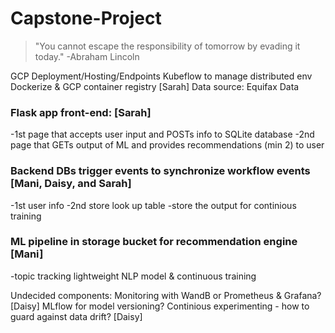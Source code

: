 # Capstone-Project
> "You cannot escape the responsibility of tomorrow by evading it today." -Abraham Lincoln

GCP Deployment/Hosting/Endpoints
Kubeflow to manage distributed env 
Dockerize & GCP container registry [Sarah]
Data source: Equifax Data

### Flask app front-end: [Sarah]
   -1st page that accepts user input and POSTs info to SQLite database 
   -2nd page that GETs output of ML and provides recommendations (min 2) to user

### Backend DBs trigger events to synchronize workflow events [Mani, Daisy, and Sarah]
   -1st user info
   -2nd store look up table 
   -store the output for continious training

### ML pipeline in storage bucket for recommendation engine [Mani]
   -topic tracking lightweight NLP model & continuous training
   

Undecided components:
Monitoring with WandB or Prometheus & Grafana? [Daisy]
MLflow for model versioning?
Continious experimenting - how to guard against data drift? [Daisy]

